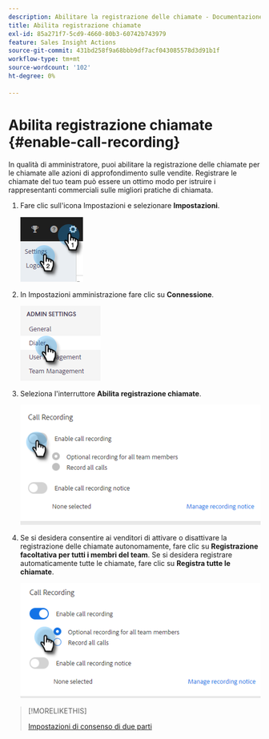 ```yaml
---
description: Abilitare la registrazione delle chiamate - Documentazione Marketo - Documentazione del prodotto
title: Abilita registrazione chiamate
exl-id: 85a271f7-5cd9-4660-80b3-60742b743979
feature: Sales Insight Actions
source-git-commit: 431bd258f9a68bbb9df7acf043085578d3d91b1f
workflow-type: tm+mt
source-wordcount: '102'
ht-degree: 0%

---
```


# Abilita registrazione chiamate {#enable-call-recording}

In qualità di amministratore, puoi abilitare la registrazione delle chiamate per le chiamate alle azioni di approfondimento sulle vendite. Registrare le chiamate del tuo team può essere un ottimo modo per istruire i rappresentanti commerciali sulle migliori pratiche di chiamata.

1. Fare clic sull&#39;icona Impostazioni e selezionare **Impostazioni**.

   ![](assets/enable-call-recording-1.png)

1. In Impostazioni amministrazione fare clic su **Connessione**.

   ![](assets/enable-call-recording-2.png)

1. Seleziona l&#39;interruttore **Abilita registrazione chiamate**.

   ![](assets/enable-call-recording-3.png)

1. Se si desidera consentire ai venditori di attivare o disattivare la registrazione delle chiamate autonomamente, fare clic su **Registrazione facoltativa per tutti i membri del team**. Se si desidera registrare automaticamente tutte le chiamate, fare clic su **Registra tutte le chiamate**.

   ![](assets/enable-call-recording-4.png)

>[!MORELIKETHIS]
>
>[Impostazioni di consenso di due parti](/help/marketo/product-docs/marketo-sales-insight/actions/phone/two-party-consent-settings.md)
